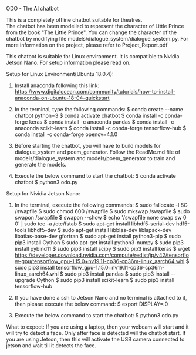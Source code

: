 ODO - The AI chatbot

This is a completely offline chatbot suitable for theatres.\
The chatbot has been modelled to represent the character of Little Prince from the book "The Little Prince". You can change the character of the chatbot by modifying file models/dialogue_system/dialogue_system.py. For more information on the project, please refer to Project_Report.pdf

This chatbot is suitable for Linux environment. It is compatible to Nvidia Jetson Nano. For setup information please read on.
 

 
Setup for Linux Environment(Ubuntu 18.0.4):

1. Install anaconda following this link: 
https://www.digitalocean.com/community/tutorials/how-to-install-anaconda-on-ubuntu-18-04-quickstart

2. In the terminal, type the following commands:
$ conda create --name chatbot python=3
$ conda activate chatbot
$ conda install -c conda-forge keras
$ conda install -c anaconda pandas
$ conda install -c anaconda scikit-learn
$ conda install -c conda-forge tensorflow-hub
$ conda install -c conda-forge opencv=4.1.0

3. Before starting the chatbot, you will have to build models for dialogue_system and poem_generator. Follow the ReadMe.md file of models/dialogue_system and models/poem_generator to train and generate the models.

3. Execute the below command to start the chatbot:
$ conda activate chatbot
$ python3 odo.py

Setup for Nividia Jetson Nano:

1. In the terminal, execute the following commands:
$ sudo fallocate -l 8G /swapfile
$ sudo chmod 600 /swapfile
$ sudo mkswap /swapfile
$ sudo swapon /swapfile
$ swapon --show
$ echo '/swapfile none swap sw 0 0' | sudo tee -a /etc/fstab
$ sudo apt-get install libhdf5-serial-dev hdf5-tools libhdf5-dev
$ sudo apt-get install libblas-dev liblapack-dev libatlas-base-dev gfortran
$ sudo apt-get install python3-pip
$ sudo pip3 install Cython
$ sudo apt-get install python3-numpy
$ sudo pip3 install pybind11
$ sudo pip3 install scipy
$ sudo pip3 install keras
$ wget https://developer.download.nvidia.com/compute/redist/jp/v42/tensorflow-gpu/tensorflow_gpu-1.15.0+nv19.11-cp36-cp36m-linux_aarch64.whl
$ sudo pip3 install tensorflow_gpu-1.15.0+nv19.11-cp36-cp36m-linux_aarch64.whl
$ sudo pip3 install pandas
$ sudo pip3 install --upgrade Cython
$ sudo pip3 install scikit-learn
$ sudo pip3 install tensorflow-hub

2. If you have done a ssh to Jetson Nano and no terminal is attached to it, then please execute the below command:
$ export DISPLAY=:0

3. Execute the below command to start the chatbot:
$ python3 odo.py

What to expect:
If you are using a laptop, then your webcam will start and it will try to detect a face. Only after face is detected will the chatbot start.
If you are using Jetson, then this will activate the USB camera connected to jetson and wait till it detects the face.

 

